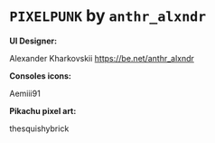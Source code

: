 # `PIXELPUNK` by `anthr_alxndr`

**UI Designer:**

Alexander Kharkovskii https://be.net/anthr_alxndr

**Consoles icons:**

Aemiii91


**Pikachu pixel art:**

thesquishybrick
